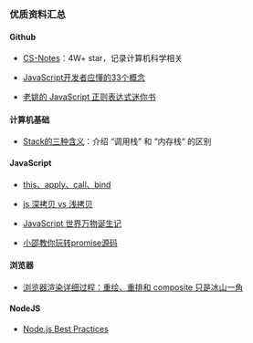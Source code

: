 ### 优质资料汇总



#### Github

* [CS-Notes](https://github.com/CyC2018/CS-Notes)：4W+ star，记录计算机科学相关
* [JavaScript开发者应懂的33个概念](https://github.com/stephentian/33-js-concepts)

* [老姚的 JavaScript 正则表达式迷你书](https://github.com/qdlaoyao/js-regex-mini-book)



#### 计算机基础

* [Stack的三种含义](http://www.ruanyifeng.com/blog/2013/11/stack.html)：介绍 “调用栈” 和 “内存栈“ 的区别



#### JavaScript

* [this、apply、call、bind](https://juejin.im/post/59bfe84351882531b730bac2)

* [js 深拷贝 vs 浅拷贝](https://juejin.im/post/59ac1c4ef265da248e75892b)
* [JavaScript 世界万物诞生记](https://zhuanlan.zhihu.com/p/22989691)
* [小邵教你玩转promise源码](https://juejin.im/post/5b6e5cbf51882519ad61b67e)



#### 浏览器

* [浏览器渲染详细过程：重绘、重排和 composite 只是冰山一角](https://juejin.im/entry/590801780ce46300617c89b8)



#### NodeJS

* [Node.js Best Practices](https://github.com/i0natan/nodebestpractices)

